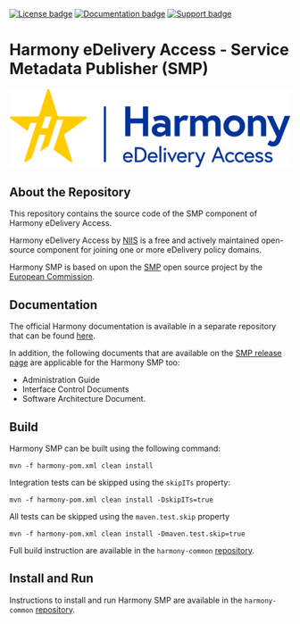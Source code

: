 
[![License badge](https://img.shields.io/badge/license-EUPL-blue.svg)](LICENSE.md)
[![Documentation badge](https://img.shields.io/badge/docs-latest-brightgreen.svg)](https://github.com/nordic-institute/harmony-common/tree/harmony-develop/doc)
[![Support badge]( https://img.shields.io/badge/support-sof-yellowgreen.svg)](https://edelivery.digital/contact)

# Harmony eDelivery Access - Service Metadata Publisher (SMP)

![Harmony eDelivery Access logo](harmony-logo.png)

## About the Repository

This repository contains the source code of the SMP component of Harmony eDelivery Access. 

Harmony eDelivery Access by [NIIS](https://niis.org) is a free and actively maintained open-source component for joining one or more eDelivery policy domains.

Harmony SMP is based on upon the [SMP](https://ec.europa.eu/cefdigital/code/projects/EDELIVERY/repos/smp) open source project by the [European Commission](https://ec.europa.eu/). 

## Documentation

The official Harmony documentation is available in a separate repository that can be found [here](https://github.com/nordic-institute/harmony-common/).

In addition, the following documents that are available on the [SMP release page](https://ec.europa.eu/cefdigital/wiki/display/CEFDIGITAL/SMP) are applicable for the Harmony SMP too:

 * Administration Guide 
 * Interface Control Documents
 * Software Architecture Document.

## Build

Harmony SMP can be built using the following command:

    mvn -f harmony-pom.xml clean install

Integration tests can be skipped using the `skipITs` property:

    mvn -f harmony-pom.xml clean install -DskipITs=true

All tests can be skipped using the `maven.test.skip` property

    mvn -f harmony-pom.xml clean install -Dmaven.test.skip=true

Full build instruction are available in the `harmony-common` [repository](https://github.com/nordic-institute/harmony-common/).

## Install and Run

Instructions to install and run Harmony SMP are available in the `harmony-common` [repository](https://github.com/nordic-institute/harmony-common/).

